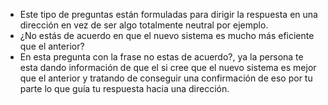 - Este tipo de preguntas están formuladas para dirigir la respuesta en una dirección en vez de ser algo totalmente neutral por ejemplo.
- ¿No estás de acuerdo en que el nuevo sistema es mucho más eficiente que el anterior?
- En esta pregunta con la frase no estas de acuerdo?, ya la persona te esta dando información de que el si cree que el nuevo sistema es mejor que el anterior y tratando de conseguir una confirmación de eso por tu parte lo que guía tu respuesta hacia una dirección.